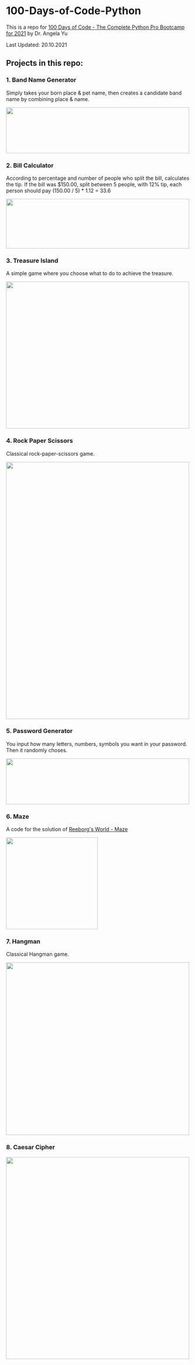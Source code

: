 # 100-Days-of-Code-Python

This is a repo for [100 Days of Code - The Complete Python Pro Bootcamp for 2021](https://www.udemy.com/course/100-days-of-code/) by Dr. Angela Yu 

Last Updated: 20.10.2021

## Projects in this repo:
### 1. Band Name Generator
Simply takes your born place & pet name, then creates a candidate band name by combining place & name.

<img src="https://im2.ezgif.com/tmp/ezgif-2-448f87eafbbd.gif" width="500" height="125" />


### 2. Bill Calculator
According to percentage and number of people who split the bill, calculates the tip.
If the bill was $150.00, split between 5 people, with 12% tip, each person should pay (150.00 / 5) * 1.12 = 33.6

<img src="https://im2.ezgif.com/tmp/ezgif-2-2d956bc0e34d.gif" width="500" height="135" />


### 3. Treasure Island
A simple game where you choose what to do to achieve the treasure.

<img src="https://i.ibb.co/wybFM4S/Screenshot-2021-10-20-at-07-48-19.png" width="500" height="400" />


### 4. Rock Paper Scissors
Classical rock-paper-scissors game.

<img src="https://im2.ezgif.com/tmp/ezgif-2-b3450a5b2dee.gif" width="500" height="700" />


### 5. Password Generator
You input how many letters, numbers, symbols you want in your password. Then it randomly choses.

<img src="https://im2.ezgif.com/tmp/ezgif-2-f40a3da90a00.gif" width="500" height="125" />

### 6. Maze
A code for the solution of [Reeborg's World - Maze](https://reeborg.ca/reeborg.html?lang=en&mode=python&menu=worlds%2Fmenus%2Freeborg_intro_en.json&name=Maze&url=worlds%2Ftutorial_en%2Fmaze1.json)

<img src="https://im2.ezgif.com/tmp/ezgif-2-66e0d97a242c.gif" width="250" height="250" />

### 7. Hangman
Classical Hangman game.

<img src="https://im2.ezgif.com/tmp/ezgif-2-4aace070442c.gif" width="500" height="470" />

### 8. Caesar Cipher

<img src="https://im2.ezgif.com/tmp/ezgif-2-8c2bd0a3cb0d.gif" width="500" height="550" />
